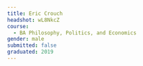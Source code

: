 ```yaml
---
title: Eric Crouch
headshot: wL8NkcZ
course:
  - BA Philosophy, Politics, and Economics
gender: male
submitted: false
graduated: 2019
---
```

